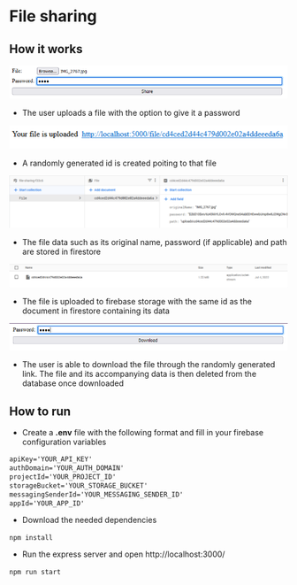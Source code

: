 # File sharing

## How it works

![](images/IMG1.png)

- The user uploads a file with the option to give it a password

![](images/IMG2.png)

- A randomly generated id is created poiting to that file

![](images/IMG3.png)

- The file data such as its original name, password (if applicable) and path are stored in firestore

![](images/IMG4.png)

- The file is uploaded to firebase storage with the same id as the document in firestore containing its data

![](images/IMG5.png)

- The user is able to download the file through the randomly generated link. The file and its accompanying data is then deleted from the database once downloaded

## How to run

- Create a **.env** file with the following format and fill in your firebase configuration variables

```
apiKey='YOUR_API_KEY'
authDomain='YOUR_AUTH_DOMAIN'
projectId='YOUR_PROJECT_ID'
storageBucket='YOUR_STORAGE_BUCKET'
messagingSenderId='YOUR_MESSAGING_SENDER_ID'
appId='YOUR_APP_ID'
```

- Download the needed dependencies

`npm install`

- Run the express server and open http://localhost:3000/

`npm run start`
